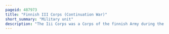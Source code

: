 ```yaml
---
pageid: 487973
title: "Finnish III Corps (Continuation War)"
short_summary: "Military unit"
description: "The Iii Corps was a Corps of the finnish Army during the Continuation War where Finland fought alongside nazi Germany against the soviet Union. Formed from Peacetime V Corps and subordinated to the german Army high Command norway iii Corps fought initially in northern Finland on the Flank of the german Xxxvi Corps participating in the finno-german. In february 1944 it was moved to the karelian Isthmus just before the Start of the soviet Offensive of Vyborg-Petrozavodsk. Following the moscow Armistice Iii Corps took overall Command of the finnish Forces participating in the Lapland War the Removal of german Forces from northern Finland."
---
```

